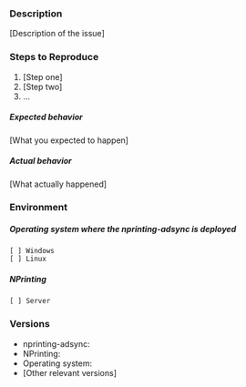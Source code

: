 ### Description

[Description of the issue]

### Steps to Reproduce

1. [Step one]
2. [Step two]
3. ...

##### Expected behavior

[What you expected to happen]

##### Actual behavior

[What actually happened]

### Environment

##### Operating system where the nprinting-adsync is deployed
```
[ ] Windows
[ ] Linux
```
##### NPrinting
```
[ ] Server
```
### Versions

* nprinting-adsync:
* NPrinting:
* Operating system:
* [Other relevant versions]